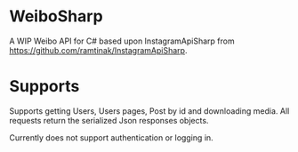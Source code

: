 # WeiboSharp

A WIP Weibo API for C# based upon InstagramApiSharp from https://github.com/ramtinak/InstagramApiSharp.

# Supports
Supports getting Users, Users pages, Post by id and downloading media. All requests return the serialized Json responses objects.

Currently does not support authentication or logging in.





